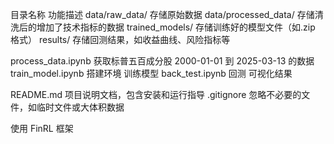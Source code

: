 目录名称 功能描述
data/raw_data/ 存储原始数据
data/processed_data/ 存储清洗后的增加了技术指标的数据
trained_models/ 存储训练好的模型文件（如.zip 格式）
results/ 存储回测结果，如收益曲线、风险指标等

process_data.ipynb 获取标普五百成分股 2000-01-01 到 2025-03-13 的数据
train_model.ipynb 搭建环境 训练模型
back_test.ipynb 回测 可视化结果

README.md 项目说明文档，包含安装和运行指导
.gitignore 忽略不必要的文件，如临时文件或大体积数据

使用 FinRL 框架
